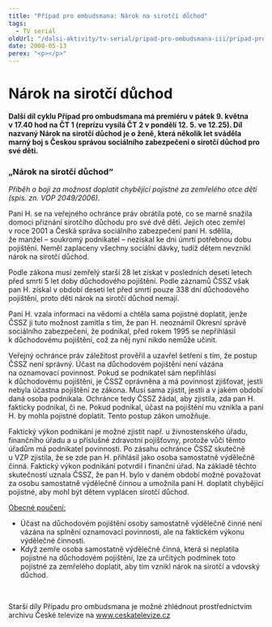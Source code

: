 ```yaml
---
title: "Případ pro ombudsmana: Nárok na sirotčí důchod"
tags:
  - TV seriál
oldUrl: "/dalsi-aktivity/tv-serial/pripad-pro-ombudsmana-iii/pripad-pro-ombudsmana-narok-na-sirotci-duchod/"
date: 2008-05-13
perex: "<p></p>"
---
```


<!-- imported from the old website -->

<h1 class="Nadpis1">Nárok na sirotčí důchod</h1><p class="Normln-web" style="FONT-WEIGHT: bold">Další díl cyklu Případ pro ombudsmana má premiéru v pátek 9. května v 17.40 hod na ČT 1 (reprízu vysílá ČT 2 v pondělí 12. 5. ve 12.25). Díl nazvaný Nárok na sirotčí důchod je o ženě, která několik let sváděla marný boj s Českou správou sociálního zabezpečení o sirotčí důchod pro své děti.</p><h3 class="Nadpis2">„Nárok na sirotčí důchod“</h3><p class="Normln-web"><span style="FONT-STYLE: italic">Příběh o boji za možnost doplatit chybějící pojistné za zemřelého otce dětí (spis. zn. VOP 2049</span><span style="FONT-STYLE: italic">/200</span><span style="FONT-STYLE: italic">6</span><span style="FONT-STYLE: italic">). </span></p><p class="Normln-web">Paní H. se na veřejného ochránce práv obrátila poté, co se marně snažila domoci přiznání sirotčího důchodu pro své dvě děti. Jejich otec zemřel v roce 2001 a Česká správa sociálního zabezpečení paní H. sdělila, že manžel – soukromý podnikatel – nezískal ke dni úmrtí potřebnou dobu pojištění. Neměl zaplaceny všechny sociální dávky, tudíž dětem nevznikl nárok na sirotčí důchod.</p><p class="Normln-web">Podle zákona musí zemřelý starší 28 let získat v posledních deseti letech před smrtí 5 let doby důchodového pojištění. Podle záznamů ČSSZ však pan H. získal v období deseti let před smrtí pouze 338 dní důchodového pojištění, proto děti nárok na sirotčí důchod nemají.</p><p class="Normln-web">Paní H. vzala informaci na vědomí a chtěla sama pojistné doplatit, jenže ČSSZ ji tuto možnost zamítla s tím, že pan H. neoznámil Okresní správě sociálního zabezpečení, že podnikal, před rokem 1995 se nepřihlásil k důchodovému pojištění, což za něj nyní nikdo nemůže učinit.</p><p class="Normln-web">Veřejný ochránce práv záležitost prověřil a uzavřel šetření s tím, že postup ČSSZ není správný. Účast na důchodovém pojištění není vázána na oznamovací povinnost. Pokud se podnikatel sám nepřihlásí k důchodovému pojištění, je ČSSZ oprávněna a má povinnost zjišťovat, jestli nebyla účastna pojištění ze zákona. Musí sama zjistit, jestli a v jakém období daná osoba podnikala. Ochránce tedy ČSSZ žádal, aby zjistila, zda pan H. fakticky podnikal, či ne. Pokud podnikal, účast na pojištění mu vznikla a paní H. by mohla pojistné doplatit. Tento postup zákon umožňuje.</p><p class="Normln-web">Faktický výkon podnikání je možné zjistit např. u živnostenského úřadu, finančního úřadu a u příslušné zdravotní pojišťovny, protože vůči těmto úřadům má podnikatel povinnosti. Po zásahu ochránce ČSSZ skutečně u VZP zjistila, že se zde pan H. přihlásil jako osoba samostatně výdělečně činná. Faktický výkon podnikání potvrdil i finanční úřad. Na základě těchto skutečností uznala ČSSZ, že pan H. bylo v daném období možné považovat za osobu samostatně výdělečně činnou a umožnila paní H. doplatit chybějící pojistné, aby mohl být dětem vyplácen sirotčí důchod.</p><p class="Normln-web" style="TEXT-DECORATION: underline">Obecné poučení:</p><ul><li class="Normln-web">Účast na důchodovém pojištění osoby samostatně výdělečně činné není vázána na splnění oznamovací povinnosti, ale na faktickém výkonu výdělečné činnosti.</li><li class="Normln-web">Když zemře osoba samostatně výdělečně činná, která si neplatila pojistné na důchodovém pojištění, lze za určitých podmínek toto pojistné za zemřelého doplatit, aby tím vznikl nárok na sirotčí a vdovský důchod.</li></ul><p class="Normln-web"> </p><p class="Normln">Starší díly Případu pro ombudsmana je možné zhlédnout prostřednictvím archivu České televize na <a href="../../TISKOVÉ%20ZPRÁVY%202008/www.ceskatelevize.cz">www.ceskatelevize.cz</a></p><p class="Normln"> </p>
